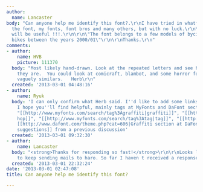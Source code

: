 ```yaml
---
author:
  name: Lancaster
body: "Can anyone help me identify this font?.\r\nI have tried in whatfontis, what
  the font, my fonts, font bros and many others, but with no luck.\r\n\r\nAny help
  will be useful !!!.\r\n\r\n\"The font belongs to a few models of bycicles from haro
  bikes between the years 2000/01\"\r\n\r\nThanks.\r\n"
comments:
- author:
    name: HVB
    picture: 111370
  body: "Most likely hand-drawn. Look at the repeated letters and see how different
    they are.  You could look at comicraft, blambot, and some horror font sites for
    vaguely similars.   Herb\r\n"
  created: '2013-03-01 04:48:16'
- author:
    name: Ryuk
  body: 'I can only confirm what Herb said. I''d like to add some links to resources
    I hope you''ll find helpful, mainly tags at MyFonts and DaFont section: "[[http://www.myfonts.com/search/tag%3Arap|rap]]",
    "[[http://www.myfonts.com/search/tag%3Agraffiti|graffiti]]", "[[http://www.myfonts.com/search/tag%3A%22hip+hop%22/|hip
    hop]]", "[[http://www.myfonts.com/search/tag%3Atag|tag]]", "[[http://www.myfonts.com/search/tag%3Atagging|tagging]]",
    [[http://www.dafont.com/theme.php?cat=606|Graffiti section at DaFont]], [[http://typophile.com/node/97495#comment-527591|some
    suggestions]] from a previous discussion'
  created: '2013-03-01 09:32:30'
- author:
    name: Lancaster
  body: "<strong>Thanks for responding so fast!</strong>\r\n\r\nLooks like I'll have
    to keep sending mails to haro. So far I haven t received a response from them.\r\n\r\n\r\n"
  created: '2013-03-01 22:32:24'
date: '2013-03-01 02:47:08'
title: Can anyone help me identify this font?

---
```

